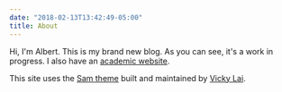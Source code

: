 ```yaml
---
date: "2018-02-13T13:42:49-05:00"
title: About
---
```


Hi, I'm Albert. This is my brand new blog. As you can see, it's a work in progress. I also have an [academic website](https://albertkuo.me).

This site uses the [Sam theme](https://github.com/vickylai/hugo-theme-sam) built and maintained by [Vicky Lai](https://vickylai.com).
